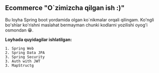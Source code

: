 ## Ecommerce "O`zimizcha qilgan ish :)"
Bu loyha Spring boot yordamida olgan ko`nikmalar orqali qilingam. 
Ko'ngli bo'shlar ko'rishni maslahat bermayman chunki kodlarni yozilishi oyog'i osmondan 😁.

**Loyhada quyidagilar ishlatilgan:**


```
1. Spring Web
2. Spring Data JPA
3. Spring Security
3. Auth with JWT
3. MapStructg
